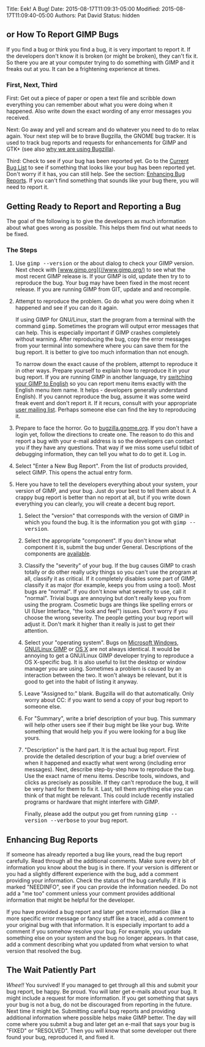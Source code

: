 Title: Eek!  A Bug!
Date: 2015-08-17T11:09:31-05:00
Modified: 2015-08-17T11:09:40-05:00
Authors: Pat David
Status: hidden


## or How To Report GIMP Bugs

If you find a bug or think you find a bug, it is very important to report it. If the developers don't know it is broken (or might be broken), they can't fix it. So there you are at your computer trying to do something with GIMP and it freaks out at you. It can be a frightening experience at times.

### First, Next, Third

First: Get out a piece of paper or open a text file and scribble down everything you can remember about what you were doing when it happened. Also write down the exact wording of any error messages you received.

Next: Go away and yell and scream and do whatever you need to do to relax again. Your next step will be to brave Bugzilla, the GNOME bug tracker. It is used to track bug reports and requests for enhancements for GIMP and <span class="help" title="the GIMP
  ToolKit">GTK+</span> (see also [why we are using Bugzilla](/bugs/why_bugzilla.html)).

Third: Check to see if your bug has been reported yet. Go to the [Current Bug List](http://bugzilla.gnome.org/buglist.cgi?product=GIMP&bug_status=UNCONFIRMED&bug_status=NEW&bug_status=ASSIGNED&bug_status=REOPENED&bug_status=NEEDINFO&form_name=query) to see if something that looks like your bug has been reported yet. Don't worry if it has, you can still help. See the section: [Enhancing Bug Reports](#enhance). If you can't find something that sounds like your bug there, you will need to report it.

## Getting Ready to Report and Reporting a Bug

The goal of the following is to give the developers as much information about what goes wrong as possible. This helps them find out what needs to be fixed.

### The Steps

1.  Use <kbd>gimp --version</kbd> or the about dialog to check your GIMP version. Next check with [www.gimp.org](//www.gimp.org/) to see what the most recent GIMP release is. If your GIMP is old, update then try to to reproduce the bug. Your bug may have been fixed in the most recent release. If you are running GIMP from GIT, update and and recompile.

2.  Attempt to reproduce the problem. Go do what you were doing when it happened and see if you can do it again.

    If using GIMP for GNU/Linux, start the program from a terminal with the command <kbd>gimp</kbd>. Sometimes the program will output error messages that can help. This is especially important if GIMP crashes completely without warning. After reproducing the bug, copy the error messages from your terminal into somewhere where you can save them for the bug report. It is better to give too much information than not enough.

    To narrow down the exact cause of the problem, attempt to reproduce it in other ways. Prepare yourself to explain how to reproduce it in your bug report. If you are running GIMP in another language, try [switching your GIMP to English](http://docs.gimp.org/en/gimp-fire-up.html#gimp-concepts-running-language) so you can report menu items exactly with the English menu item name. It helps - developers generally understand English). If you cannot reproduce the bug, assume it was some weird freak event and don't report it. If it recurs, consult with your appropriate [user mailing list](/mail_lists.html). Perhaps someone else can find the key to reproducing it.

3.  Prepare to face the horror. Go to [bugzilla.gnome.org](http://bugzilla.gnome.org/). If you don't have a login yet, follow the directions to create one. The reason to do this and report a bug with your e-mail address is so the developers can contact you if they have any questions. That way if we miss some useful tidbit of debugging information, they can tell you what to do to get it. Log in.

4.  Select "Enter a New Bug Report". From the list of products provided, select GIMP. This opens the actual entry form.

5.  Here you have to tell the developers everything about your system, your version of GIMP, and your bug. Just do your best to tell them about it. A crappy bug report is better than no report at all, but if you write down everything you can clearly, you will create a decent bug report.

    1.  Select the "version" that corresponds with the version of GIMP in which you found the bug. It is the information you got with <kbd>gimp --version</kbd>.

    2.  Select the appropriate "component". If you don't know what component it is, submit the bug under General. Descriptions of the components are [available](http://bugzilla.gnome.org/describecomponents.cgi?product=GIMP).

    3.  Classify the "severity" of your bug. If the bug causes GIMP to crash totally or do other really ucky things so you can't use the program at all, classify it as critical. If it completely disables some part of GIMP, classify it as major (for example, keeps you from using a tool). Most bugs are "normal". If you don't know what severity to use, call it "normal". Trivial bugs are annoying but don't really keep you from using the program. Cosmetic bugs are things like spelling errors or UI (User Interface, "the look and feel") issues. Don't worry if you choose the wrong severity. The people getting your bug report will adjust it. Don't mark it higher than it really is just to get their attention.

    4.  Select your "operating system". Bugs on [Microsoft Windows](/windows/), [GNU/Linux GIMP](/unix/) or [OS X](/macintosh/) are not always identical. It would be annoying to get a GNU/Linux GIMP developer trying to reproduce a OS X-specific bug. It is also useful to list the desktop or window manager you are using. Sometimes a problem is caused by an interaction between the two. It won't always be relevant, but it is good to get into the habit of listing it anyway.

    5.  Leave "Assigned to:" blank. Bugzilla will do that automatically. Only worry about CC: if you want to send a copy of your bug report to someone else.

    6.  For "Summary", write a brief description of your bug. This summary will help other users see if their bug might be like your bug. Write something that would help you if you were looking for a bug like yours.

    7.  "Description" is the hard part. It is the actual bug report. First provide the detailed description of your bug: a brief overview of when it happened and exactly what went wrong (including error messages). Next, describe step-by-step how to reproduce the bug. Use the exact name of menu items. Describe tools, windows, and clicks as precisely as possible. If they can't reproduce the bug, it will be very hard for them to fix it. Last, tell them anything else you can think of that might be relevant. This could include recently installed programs or hardware that might interfere with GIMP.

        Finally, please add the output you get from running <kbd>gimp --version --verbose</kbd> to your bug report.

## <a name="enhance"></a>Enhancing Bug Reports

If someone has already reported a bug like yours, read the bug report carefully. Read through all the additional comments. Make sure every bit of information you know about the bug is in there. If your version is different or you had a slightly different experience with the bug, add a comment providing your information. Check the status of the bug carefully. If it is marked "NEEDINFO", see if you can provide the information needed. Do not add a "me too" comment unless your comment provides additional information that might be helpful for the developer.

If you have provided a bug report and later get more information (like a more specific error message or fancy stuff like a trace), add a comment to your original bug with that information. It is especially important to add a comment if you somehow resolve your bug. For example, you update something else on your system and the bug no longer appears. In that case, add a comment describing what you updated from what version to what version that resolved the bug.

## The Wait Patiently Part

*Whee!!* You survived! If you managed to get through all this and submit your bug report, be happy. Be proud. You will later get e-mails about your bug. It might include a request for more information. If you get something that says your bug is not a bug, do not be discouraged from reporting in the future. Next time it might be. Submitting careful bug reports and providing additional information where possible helps make GIMP better. The day will come where you submit a bug and later get an e-mail that says your bug is "FIXED" or "RESOLVED". Then you will know that some developer out there found your bug, reproduced it, and fixed it.
